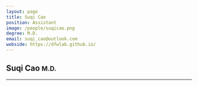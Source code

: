 ```yaml
---
layout: page
title: Suqi Cao
position: Assistant
image: /people/suqicao.png
degree: M.D.
email: suqi_cao@outlook.com
webside: https://dfwlab.github.io/
---
```


<style>
p {
    text-align: justify;
}
</style>

<h2>Suqi Cao <small>M.D.</small></h2>
<hr>
